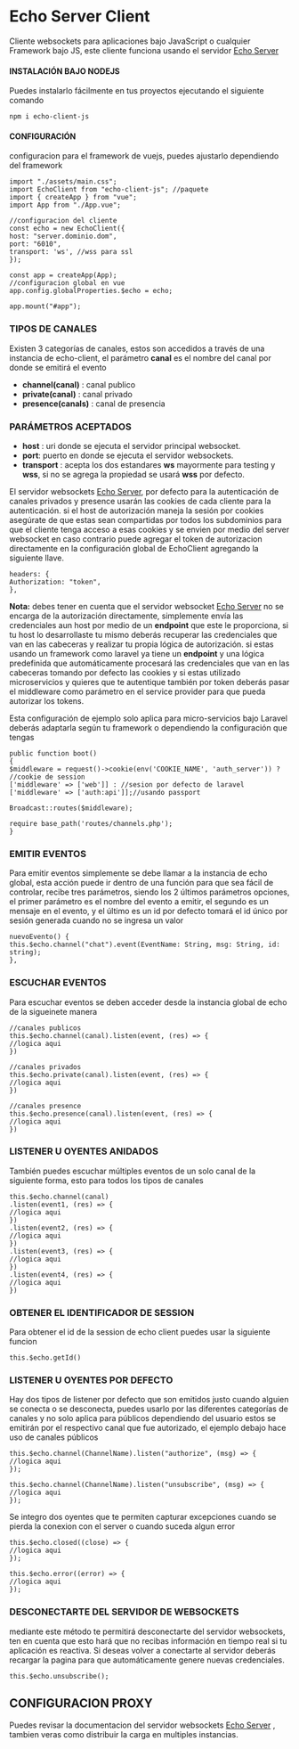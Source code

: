 # Echo Server Client
Cliente websockets para aplicaciones bajo JavaScript o cualquier Framework bajo JS, este cliente funciona usando el servidor [Echo Server](https://gitlab.com/elyerr/echo-server)

#### INSTALACIÓN BAJO NODEJS
Puedes instalarlo fácilmente en tus proyectos ejecutando el siguiente comando
```
npm i echo-client-js
```
#### CONFIGURACIÓN
configuracion para el framework de vuejs, puedes ajustarlo dependiendo del framework
```
import "./assets/main.css";
import EchoClient from "echo-client-js"; //paquete
import { createApp } from "vue";
import App from "./App.vue";

//configuracion del cliente
const echo = new EchoClient({
host: "server.dominio.dom",
port: "6010",
transport: 'ws', //wss para ssl
});

const app = createApp(App);
//configuracion global en vue 
app.config.globalProperties.$echo = echo;

app.mount("#app");

```

### TIPOS DE CANALES
Existen 3 categorías de canales, estos son accedidos a través de una instancia de echo-client, el parámetro **canal** es el nombre del canal por donde se emitirá el evento
- **channel(canal)** : canal publico
- **private(canal)** : canal privado
- **presence(canals)** : canal de presencia

### PARÁMETROS ACEPTADOS
- **host** : uri donde se ejecuta el servidor principal websocket.
- **port**: puerto en donde se ejecuta el servidor websockets.
- **transport** : acepta los dos estandares **ws** mayormente para testing y **wss**, si no se agrega la propiedad se usará **wss** por defecto. 

El servidor websockets [Echo Server](https://gitlab.com/elyerr/echo-server), por defecto para la autenticación de canales privados y presence usarán las cookies de cada cliente para la autenticación. si el host de autorización maneja la sesión por cookies asegúrate de que estas sean compartidas por todos los subdominios para que el cliente tenga acceso a esas cookies y se envien por medio del server websocket en caso contrario puede agregar el token de autorizacion directamente en la configuración global de EchoClient agregando la siguiente llave. 

```
headers: {
Authorization: "token",
},

```
**Nota:** debes tener en cuenta que el servidor websocket [Echo Server](https://gitlab.com/elyerr/echo-server) no se encarga de la autorización directamente, simplemente envía las credenciales aun host por medio de un **endpoint** que este le proporciona, si tu host lo desarrollaste tu mismo deberás recuperar las credenciales que van en las cabeceras y realizar tu propia lógica de autorización. si estas usando un framework como laravel ya tiene un **endpoint** y una lógica predefinida que automáticamente procesará las credenciales que van en las cabeceras tomando por defecto las cookies y si estas utilizado microservicios y quieres que te autentique también por token deberás pasar el middleware como parámetro en el service provider para que pueda autorizar los tokens.

Esta configuración de ejemplo solo aplica para micro-servicios bajo Laravel deberás adaptarla según tu framework o dependiendo la configuración que tengas

```
public function boot()
{
$middleware = request()->cookie(env('COOKIE_NAME', 'auth_server')) ? //cookie de session
['middleware' => ['web']] : //sesion por defecto de laravel
['middleware' => ['auth:api']];//usando passport

Broadcast::routes($middleware);

require base_path('routes/channels.php');
}

``` 

### EMITIR EVENTOS
Para emitir eventos simplemente se debe llamar a la instancia de echo global, esta acción puede ir dentro de una función para que sea fácil de controlar, recibe tres parámetros, siendo los 2 últimos parámetros opciones, el primer parámetro es el nombre del evento a emitir, el segundo es un mensaje en el evento, y el último es un id por defecto tomará el id único por sesión generada cuando no se ingresa un valor
```
nuevoEvento() {
this.$echo.channel("chat").event(EventName: String, msg: String, id: string);
},
```

### ESCUCHAR EVENTOS
Para escuchar eventos se deben acceder desde la instancia global de echo de la sigueinete manera

```
//canales publicos
this.$echo.channel(canal).listen(event, (res) => {
//logica aqui
})

//canales privados
this.$echo.private(canal).listen(event, (res) => {
//logica aqui
})

//canales presence
this.$echo.presence(canal).listen(event, (res) => {
//logica aqui
})

```
### LISTENER U OYENTES ANIDADOS
También puedes escuchar múltiples eventos de un solo canal de la siguiente forma, esto para todos los tipos de canales

``` 
this.$echo.channel(canal)
.listen(event1, (res) => {
//logica aqui
})
.listen(event2, (res) => {
//logica aqui
})
.listen(event3, (res) => {
//logica aqui
})
.listen(event4, (res) => {
//logica aqui
})

``` 
### OBTENER EL IDENTIFICADOR DE SESSION
Para obtener el id de la session de echo client puedes usar la siguiente funcion
```
this.$echo.getId()
```

### LISTENER U OYENTES POR DEFECTO
Hay dos tipos de listener por defecto que son emitidos justo cuando alguien se conecta o se desconecta, puedes usarlo por las diferentes categorías de canales y no solo aplica para públicos dependiendo del usuario estos se emitirán por el respectivo canal que fue autorizado, el ejemplo debajo hace uso de canales públicos
```
this.$echo.channel(ChannelName).listen("authorize", (msg) => {
//logica aqui
});

this.$echo.channel(ChannelName).listen("unsubscribe", (msg) => {
//logica aqui
});

```

Se integro dos oyentes que te permiten capturar excepciones cuando se pierda la conexion con el server o cuando suceda algun error
```
this.$echo.closed((close) => {
//logica aqui
});

this.$echo.error((error) => {
//logica aqui
});

```

### DESCONECTARTE DEL SERVIDOR DE WEBSOCKETS
mediante este método te permitirá desconectarte del servidor websockets, ten en cuenta que esto hará que no recibas información en tiempo real si tu aplicación es reactiva. Si deseas volver a conectarte al servidor deberás recargar la pagina para que automáticamente genere nuevas credenciales.
```
this.$echo.unsubscribe();

```

## CONFIGURACION PROXY
Puedes revisar la documentacion del servidor websockets [Echo Server](https://gitlab.com/elyerr/echo-server/-/blob/main/README.md?ref_type=heads#user-content-multi-instancias) , tambien veras como distribuir la carga en multiples instancias.